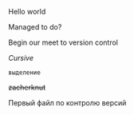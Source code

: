 Hello world

Managed to do?

Begin our meet to version control

*Cursive*

``выделение``

~~zacherknut~~

Первый файл по контролю версий
